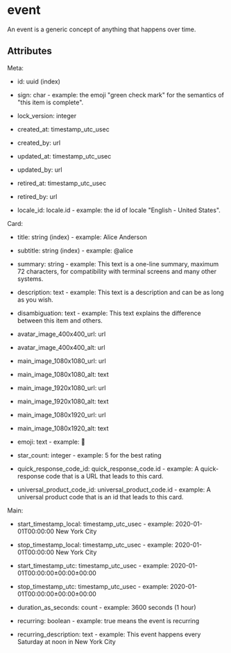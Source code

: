 # event


An event is a generic concept of anything that happens over time.


## Attributes

Meta:

  * id: uuid (index)

  * sign: char - example: the emoji "green check mark" for the semantics of "this item is complete".

  * lock_version: integer

  * created_at: timestamp_utc_usec

  * created_by: url

  * updated_at: timestamp_utc_usec

  * updated_by: url

  * retired_at: timestamp_utc_usec

  * retired_by: url

  * locale_id: locale.id - example: the id of locale "English - United States".

Card:

  * title: string (index) - example: Alice Anderson

  * subtitle: string (index) - example: @alice

  * summary: string - example: This text is a one-line summary, maximum 72 characters, for compatibility with terminal screens and many other systems.

  * description: text - example: This text is a description and can be as long as you wish.

  * disambiguation: text - example: This text explains the difference between this item and others.

  * avatar_image_400x400_url: url

  * avatar_image_400x400_alt: url

  * main_image_1080x1080_url: url

  * main_image_1080x1080_alt: text

  * main_image_1920x1080_url: url

  * main_image_1920x1080_alt: text

  * main_image_1080x1920_url: url

  * main_image_1080x1920_alt: text

  * emoji: text - example: 🚀

  * star_count: integer - example: 5 for the best rating

  * quick_response_code_id: quick_response_code.id - example: A quick-response code that is a URL that leads to this card.

  * universal_product_code_id: universal_product_code.id - example: A universal product code that is an id that leads to this card.

Main:

  * start_timestamp_local: timestamp_utc_usec - example: 2020-01-01T00:00:00 New York City

  * stop_timestamp_local: timestamp_utc_usec - example: 2020-01-01T00:00:00 New York City

  * start_timestamp_utc: timestamp_utc_usec - example: 2020-01-01T00:00:00±00:00±00:00

  * stop_timestamp_utc: timestamp_utc_usec - example: 2020-01-01T00:00:00±00:00±00:00

  * duration_as_seconds: count - example: 3600 seconds (1 hour)

  * recurring: boolean - example: true means the event is recurring

  * recurring_description: text - example: This event happens every Saturday at noon in New York City

